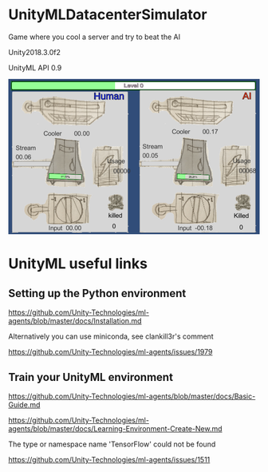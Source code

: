 # UnityMLDatacenterSimulator
 Game where you cool a server and try to beat the AI
 
 Unity2018.3.0f2
 
 UnityML API 0.9
 
 
![Screenshot](https://github.com/fuzzballb/UnityMLDatacenterSimulator/blob/master/Screenshot.PNG)


# UnityML useful links

## Setting up the Python environment
https://github.com/Unity-Technologies/ml-agents/blob/master/docs/Installation.md

Alternatively you can use miniconda, see clankill3r's comment

https://github.com/Unity-Technologies/ml-agents/issues/1979

## Train your UnityML environment
https://github.com/Unity-Technologies/ml-agents/blob/master/docs/Basic-Guide.md

https://github.com/Unity-Technologies/ml-agents/blob/master/docs/Learning-Environment-Create-New.md

The type or namespace name 'TensorFlow' could not be found

https://github.com/Unity-Technologies/ml-agents/issues/1511
